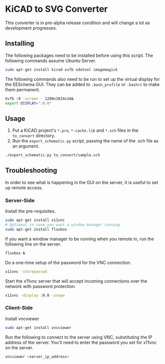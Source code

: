 # KiCAD to SVG Converter

This converter is in pre-alpha release condition and will change a lot as development progresses.

## Installing

The following packages need to be installed before using this script. The following commands assume Ubuntu Server.

```bash
sudo apt-get install kicad xvfb xdotool imagemagick
```

The following commands also need to be run to set up the virtual display for the EESchema GUI. They can be added to `.bash_profile` or `.bashrc` to make them permanent.

```bash
Xvfb :0 -screen - 1280x1024x16&
export DISPLAY=":0.0"
```

## Usage

1. Put a KiCAD project's `*.pro`, `*-cache.lib` and `*.sch` files in the `to_convert` directory.
2. Run the `export_schematic.py` script, passing the name of the .sch file as an argument.

```bash
./export_schematic.py to_convert/sample.sch
```

## Troubleshooting

In order to see what is happening in the GUI on the server, it is useful to set up remote access.

### Server-Side

Install the pre-requisites.
```bash
sudo apt-get install x11vnc
# Optional in case you want a window manager running
sudo apt-get install fluxbox
```
If you want a window manager to be running when you remote in, run the following line on the server.
```bash
fluxbox &
```
Do a one-time setup of the password for the VNC connection.
```bash
x11vnc -storepasswd
```
Start the x11vnc server that will accept incoming connections over the network with password protection.
```bash
x11vnc -display :0.0 -usepw
```

### Client-Side

Install vncviewer
```bash
sudo apt-get install vncviewer
```
Run the following to connect to the server using VNC, substituting the IP address of the server. You'll need to enter the password you set for x11vnc on the server.
```bash
vncviewer <server_ip_address>
```
